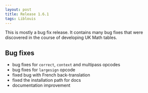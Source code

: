 ```yaml
---
layout: post
title: Release 1.6.1
tags: Liblouis
---
```


This is mostly a bug fix release. It contains many bug fixes that were discovered in the course of developing UK Math tables.

## Bug fixes

* bug fixes for `correct`, `context` and multipass opcodes
* bug fixes for `largesign` opcode
* fixed bug with French back-translation
* fixed the installation path for docs
* documentation improvement



